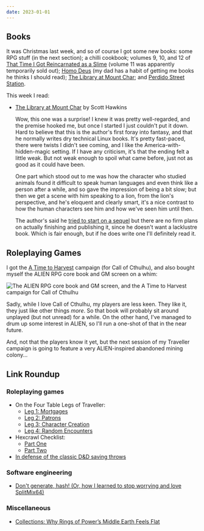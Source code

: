 ```yaml
---
date: 2023-01-01
---
```


## Books

It was Christmas last week, and so of course I got some new books: some RPG
stuff (in the next section); a chilli cookbook; volumes 9, 10, and 12 of [That
Time I Got Reincarnated as a Slime][] (volume 11 was apparently temporarily sold
out); [Homo Deus][] (my dad has a habit of getting me books he thinks I should
read); [The Library at Mount Char][]; and [Perdido Street Station][].

This week I read:

- [The Library at Mount Char][] by Scott Hawkins

  Wow, this one was a surprise!  I knew it was pretty well-regarded, and the
  premise hooked me, but once I started I just couldn't put it down.  Hard to
  believe that this is the author's first foray into fantasy, and that he
  normally writes dry technical Linux books.  It's pretty fast-paced, there were
  twists I didn't see coming, and I like the America-with-hidden-magic setting.
  If I have any criticism, it's that the ending felt a little weak.  But not
  weak enough to spoil what came before, just not as good as it could have been.
  
  One part which stood out to me was how the character who studied animals found
  it difficult to speak human languages and even think like a person after a
  while, and so gave the impression of being a bit slow; but then we get a scene
  with him speaking to a lion, from the lion's perspective, and he's eloquent
  and clearly smart, it's a nice contrast to how the human characters see him
  and how we've seen him until then.
  
  The author's said he [tried to start on a sequel][] but there are no firm
  plans on actually finishing and publishing it, since he doesn't want a
  lacklustre book.  Which is fair enough, but if he does write one I'll
  definitely read it.

[That Time I Got Reincarnated as a Slime]: https://en.wikipedia.org/wiki/That_Time_I_Got_Reincarnated_as_a_Slime
[Homo Deus]: https://en.wikipedia.org/wiki/Homo_Deus:_A_Brief_History_of_Tomorrow
[The Library at Mount Char]: https://en.wikipedia.org/wiki/The_Library_at_Mount_Char
[Perdido Street Station]: https://en.wikipedia.org/wiki/Perdido_Street_Station
[tried to start on a sequel]: https://shawkins.net/index.php/faqs/


## Roleplaying Games

I got the [A Time to Harvest][] campaign (for Call of Cthulhu), and also bought
myself the ALIEN RPG core book and GM screen on a whim:

![The ALIEN RPG core book and GM screen, and the A Time to Harvest campaign for Call of Cthulhu](notes/224/rpg-acquisitions.jpg)

Sadly, while I love Call of Cthulhu, my players are less keen.  They like it,
they just like other things *more*.  So that book will probably sit around
unplayed (but not unread) for a while.  On the other hand, I've managed to drum
up some interest in ALIEN, so I'll run a one-shot of that in the near future.

And, not that the players know it yet, but the next session of my Traveller
campaign is going to feature a very ALIEN-inspired abandoned mining colony...

[A Time to Harvest]: https://www.chaosium.com/a-time-to-harvest-hardcover/


## Link Roundup

### Roleplaying games

- On the Four Table Legs of Traveller:
  - [Leg 1: Mortgages](https://sirpoley.tumblr.com/post/623913566725193728/on-the-four-table-legs-of-traveller-leg)
  - [Leg 2: Patrons](https://sirpoley.tumblr.com/post/623997673833480192/on-the-four-table-legs-of-traveller-leg-2)
  - [Leg 3: Character Creation](https://sirpoley.tumblr.com/post/624087583880806400/on-the-four-table-legs-of-traveller-leg-3)
  - [Leg 4: Random Encounters](https://sirpoley.tumblr.com/post/624275465993109504/on-the-four-table-legs-of-traveller-leg-4)
- Hexcrawl Checklist:
  - [Part One](https://www.prismaticwasteland.com/blog/hexcrawl-checklist-part-one)
  - [Part Two](https://www.prismaticwasteland.com/blog/hexcrawl-checklist-part-two)
- [In defense of the classic D&D saving throws](https://thedwarfdiedagain.blogspot.com/2022/11/in-defense-of-classic-d-saving-throws.html)

### Software engineering

- [Don't generate, hash! (Or, how I learned to stop worrying and love SplitMix64)](https://www.youtube.com/watch?v=e4b--cyXEsM)

### Miscellaneous

- [Collections: Why Rings of Power’s Middle Earth Feels Flat](https://acoup.blog/2022/12/16/collections-why-rings-of-powers-middle-earth-feels-flat/)
